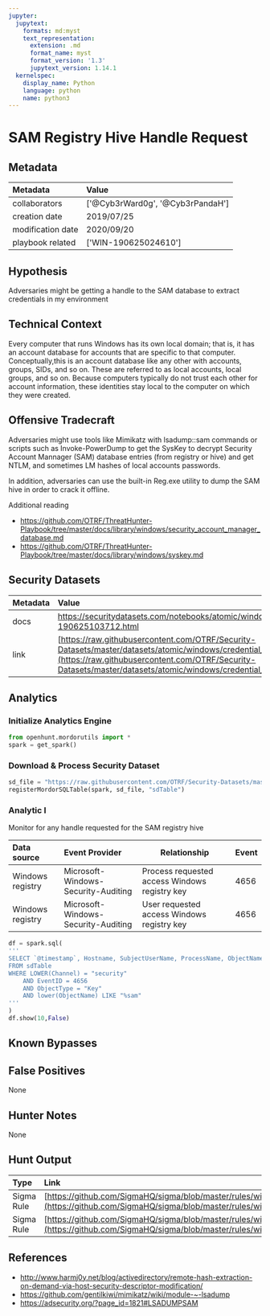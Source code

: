 ```yaml
---
jupyter:
  jupytext:
    formats: md:myst
    text_representation:
      extension: .md
      format_name: myst
      format_version: '1.3'
      jupytext_version: 1.14.1
  kernelspec:
    display_name: Python
    language: python
    name: python3
---
```


# SAM Registry Hive Handle Request


## Metadata



|     Metadata      |  Value  |
|:------------------|:---|
| collaborators     | ['@Cyb3rWard0g', '@Cyb3rPandaH'] |
| creation date     | 2019/07/25 |
| modification date | 2020/09/20 |
| playbook related  | ['WIN-190625024610'] |


## Hypothesis
Adversaries might be getting a handle to the SAM database to extract credentials in my environment


## Technical Context
Every computer that runs Windows has its own local domain; that is, it has an account database for accounts that are specific to that computer.
Conceptually,this is an account database like any other with accounts, groups, SIDs, and so on.
These are referred to as local accounts, local groups, and so on.
Because computers typically do not trust each other for account information, these identities stay local to the computer on which they were created.


## Offensive Tradecraft
Adversaries might use tools like Mimikatz with lsadump::sam commands or scripts such as Invoke-PowerDump to get the SysKey to decrypt Security Account Mannager (SAM) database entries (from registry or hive) and get NTLM, and sometimes LM hashes of local accounts passwords.

In addition, adversaries can use the built-in Reg.exe utility to dump the SAM hive in order to crack it offline.

Additional reading
* https://github.com/OTRF/ThreatHunter-Playbook/tree/master/docs/library/windows/security_account_manager_database.md
* https://github.com/OTRF/ThreatHunter-Playbook/tree/master/docs/library/windows/syskey.md


## Security Datasets



| Metadata  |    Value  |
|:----------|:----------|
| docs      | https://securitydatasets.com/notebooks/atomic/windows/credential_access/SDWIN-190625103712.html        |
| link      | [https://raw.githubusercontent.com/OTRF/Security-Datasets/master/datasets/atomic/windows/credential_access/host/empire_mimikatz_sam_access.zip](https://raw.githubusercontent.com/OTRF/Security-Datasets/master/datasets/atomic/windows/credential_access/host/empire_mimikatz_sam_access.zip)  |


## Analytics


### Initialize Analytics Engine

```python
from openhunt.mordorutils import *
spark = get_spark()
```

### Download & Process Security Dataset

```python
sd_file = "https://raw.githubusercontent.com/OTRF/Security-Datasets/master/datasets/atomic/windows/credential_access/host/empire_mimikatz_sam_access.zip"
registerMordorSQLTable(spark, sd_file, "sdTable")
```

### Analytic I
Monitor for any handle requested for the SAM registry hive



| Data source | Event Provider | Relationship | Event |
|:------------|:---------------|--------------|-------|
| Windows registry | Microsoft-Windows-Security-Auditing | Process requested access Windows registry key | 4656 |
| Windows registry | Microsoft-Windows-Security-Auditing | User requested access Windows registry key | 4656 |

```python
df = spark.sql(
'''
SELECT `@timestamp`, Hostname, SubjectUserName, ProcessName, ObjectName, AccessMask
FROM sdTable
WHERE LOWER(Channel) = "security"
    AND EventID = 4656
    AND ObjectType = "Key"
    AND lower(ObjectName) LIKE "%sam"
'''
)
df.show(10,False)
```

## Known Bypasses


## False Positives
None


## Hunter Notes
None


## Hunt Output

| Type | Link |
| :----| :----|
| Sigma Rule | [https://github.com/SigmaHQ/sigma/blob/master/rules/windows/builtin/security/win_sam_registry_hive_handle_request.yml](https://github.com/SigmaHQ/sigma/blob/master/rules/windows/builtin/security/win_sam_registry_hive_handle_request.yml) |
| Sigma Rule | [https://github.com/SigmaHQ/sigma/blob/master/rules/windows/process_creation/win_grabbing_sensitive_hives_via_reg.yml](https://github.com/SigmaHQ/sigma/blob/master/rules/windows/process_creation/win_grabbing_sensitive_hives_via_reg.yml) |


## References
* http://www.harmj0y.net/blog/activedirectory/remote-hash-extraction-on-demand-via-host-security-descriptor-modification/
* https://github.com/gentilkiwi/mimikatz/wiki/module-~-lsadump
* https://adsecurity.org/?page_id=1821#LSADUMPSAM
